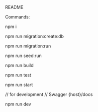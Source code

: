 README

Commands:

npm i

npm run migration:create:db

npm run migration:run

npm run seed:run

npm run build

npm run test

npm run start

// for development
// Swagger {host}/docs

npm run dev